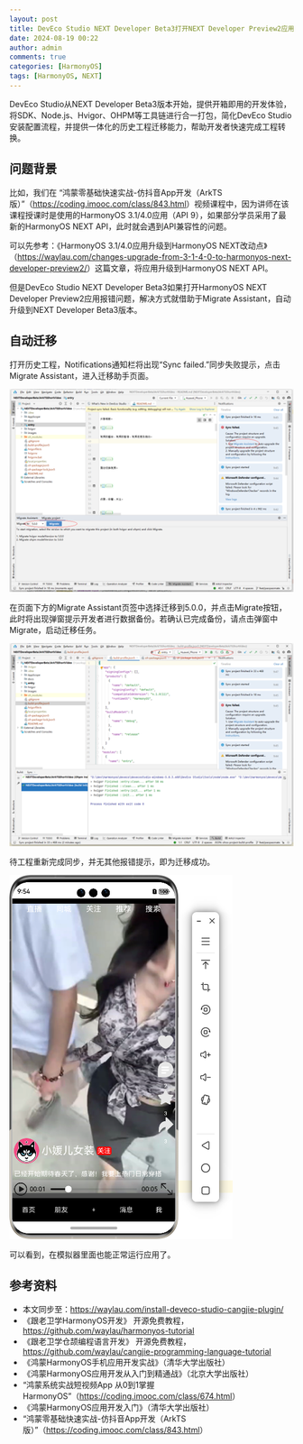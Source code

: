 ```yaml
---
layout: post
title: DevEco Studio NEXT Developer Beta3打开NEXT Developer Preview2应用报错问题解决
date: 2024-08-19 00:22
author: admin
comments: true
categories: [HarmonyOS]
tags: [HarmonyOS, NEXT]
---
```


DevEco Studio从NEXT Developer Beta3版本开始，提供开箱即用的开发体验，将SDK、Node.js、Hvigor、OHPM等工具链进行合一打包，简化DevEco Studio安装配置流程，并提供一体化的历史工程迁移能力，帮助开发者快速完成工程转换。


<!-- more -->



## 问题背景

比如，我们在 “鸿蒙零基础快速实战-仿抖音App开发（ArkTS版）”（<https://coding.imooc.com/class/843.html>）视频课程中，因为讲师在该课程授课时是使用的HarmonyOS 3.1/4.0应用（API 9），如果部分学员采用了最新的HarmonyOS NEXT API，此时就会遇到API兼容性的问题。



可以先参考：《HarmonyOS 3.1/4.0应用升级到HarmonyOS NEXT改动点》（<https://waylau.com/changes-upgrade-from-3-1-4-0-to-harmonyos-next-developer-preview2/>）这篇文章，将应用升级到HarmonyOS NEXT API。

但是DevEco Studio NEXT Developer Beta3如果打开HarmonyOS NEXT Developer Preview2应用报错问题，解决方式就借助于Migrate Assistant，自动升级到NEXT Developer Beta3版本。

## 自动迁移

打开历史工程，Notifications通知栏将出现“Sync failed.”同步失败提示，点击Migrate Assistant，进入迁移助手页面。

![](../images/post/20240819-next-01.png)


在页面下方的Migrate Assistant页签中选择迁移到5.0.0，并点击Migrate按钮，此时将出现弹窗提示开发者进行数据备份。若确认已完成备份，请点击弹窗中Migrate，启动迁移任务。

![](../images/post/20240819-next-02.png)


待工程重新完成同步，并无其他报错提示，即为迁移成功。

![](../images/post/20240819-next-03.png)

可以看到，在模拟器里面也能正常运行应用了。


## 参考资料


* 本文同步至：<https://waylau.com/install-deveco-studio-cangjie-plugin/>
* 《跟老卫学HarmonyOS开发》 开源免费教程，<https://github.com/waylau/harmonyos-tutorial>
* 《跟老卫学仓颉编程语言开发》 开源免费教程，<https://github.com/waylau/cangjie-programming-language-tutorial>
* 《鸿蒙HarmonyOS手机应用开发实战》（清华大学出版社）
* 《鸿蒙HarmonyOS应用开发从入门到精通战》（北京大学出版社）
* “鸿蒙系统实战短视频App 从0到1掌握HarmonyOS”（<https://coding.imooc.com/class/674.html>）
* 《鸿蒙HarmonyOS应用开发入门》（清华大学出版社）
* “鸿蒙零基础快速实战-仿抖音App开发（ArkTS版）”（<https://coding.imooc.com/class/843.html>）